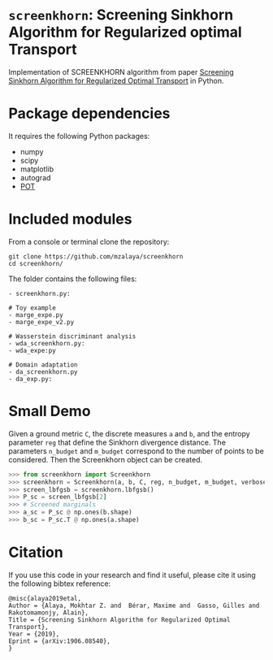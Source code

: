 
# `screenkhorn`: Screening Sinkhorn Algorithm for Regularized optimal Transport

Implementation of SCREENKHORN algorithm from paper [Screening Sinkhorn Algorithm for Regularized Optimal Transport](https://arxiv.org/abs/1906.08540) in Python.

Package dependencies
====================
It requires the following Python packages:

- numpy
- scipy
- matplotlib
- autograd
- [POT](https://github.com/rflamary/POT)

Included modules
================
From a console or terminal clone the repository:
```
git clone https://github.com/mzalaya/screenkhorn
cd screenkhorn/
```
The folder contains the following files:
```
- screenkhorn.py:

# Toy example
- marge_expe.py
- marge_expe_v2.py

# Wasserstein discriminant analysis
- wda_screenkhorn.py:
- wda_expe:py

# Domain adaptation
- da_screenkhorn.py
- da_exp.py:

```

Small Demo
================
Given a ground metric `C`, the discrete measures `a` and `b`, and the entropy parameter `reg` that define the Sinkhorn divergence
distance. The parameters `n_budget` and `m_budget` correspond to the number of points to be considered. Then the Screenkhorn object can be created.

```python
>>> from screenkhorn import Screenkhorn 
>>> screenkhorn = Screenkhorn(a, b, C, reg, n_budget, m_budget, verbose=False)
>>> screen_lbfgsb = screenkhorn.lbfgsb()
>>> P_sc = screen_lbfgsb[2]
>>> # Screened marginals
>>> a_sc = P_sc @ np.ones(b.shape)
>>> b_sc = P_sc.T @ np.ones(a.shape)
```    

Citation
========
If you use this code in your research and find it useful, please cite it using the following bibtex reference:

```
@misc{alaya2019etal,
Author = {Alaya, Mokhtar Z. and  Bérar, Maxime and  Gasso, Gilles and  Rakotomamonjy, Alain},
Title = {Screening Sinkhorn Algorithm for Regularized Optimal Transport},
Year = {2019},
Eprint = {arXiv:1906.08540},
}
```